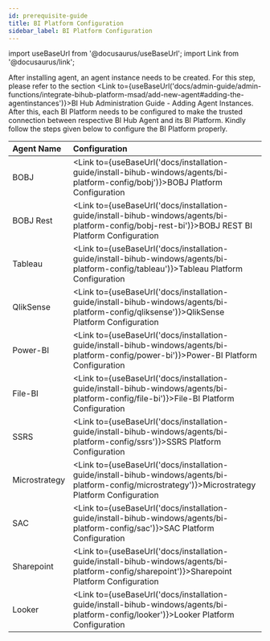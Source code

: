 ```yaml
---
id: prerequisite-guide
title: BI Platform Configuration
sidebar_label: BI Platform Configuration
---
```


import useBaseUrl from '@docusaurus/useBaseUrl';
import Link from '@docusaurus/link';

After installing agent, an agent instance needs to be created.
For this step, please refer to the section <Link to={useBaseUrl('docs/admin-guide/admin-functions/integrate-bihub-platform-msad/add-new-agent#adding-the-agentinstances')}>BI Hub Administration Guide - Adding Agent Instances</Link>.
After this, each BI Platform needs to be configured to make the trusted connection between respective BI Hub Agent and its BI Platform.
Kindly follow the steps given below to configure the BI Platform properly.

| Agent Name    | Configuration                                                                                                                                              |
| :------------ | :--------------------------------------------------------------------------------------------------------------------------------------------------------- |
| BOBJ          | <Link to={useBaseUrl('docs/installation-guide/install-bihub-windows/agents/bi-platform-config/bobj')}>BOBJ Platform Configuration</Link>                   |
| BOBJ Rest     | <Link to={useBaseUrl('docs/installation-guide/install-bihub-windows/agents/bi-platform-config/bobj-rest-bi')}>BOBJ REST BI Platform Configuration</Link>   |
| Tableau       | <Link to={useBaseUrl('docs/installation-guide/install-bihub-windows/agents/bi-platform-config/tableau')}>Tableau Platform Configuration</Link>             |
| QlikSense     | <Link to={useBaseUrl('docs/installation-guide/install-bihub-windows/agents/bi-platform-config/qliksense')}>QlikSense Platform Configuration</Link>         |
| Power-BI      | <Link to={useBaseUrl('docs/installation-guide/install-bihub-windows/agents/bi-platform-config/power-bi')}>Power-BI Platform Configuration</Link>           |
| File-BI       | <Link to={useBaseUrl('docs/installation-guide/install-bihub-windows/agents/bi-platform-config/file-bi')}>File-BI Platform Configuration</Link>             |
| SSRS          | <Link to={useBaseUrl('docs/installation-guide/install-bihub-windows/agents/bi-platform-config/ssrs')}>SSRS Platform Configuration</Link>                   |
| Microstrategy | <Link to={useBaseUrl('docs/installation-guide/install-bihub-windows/agents/bi-platform-config/microstrategy')}>Microstrategy Platform Configuration</Link> |
| SAC           | <Link to={useBaseUrl('docs/installation-guide/install-bihub-windows/agents/bi-platform-config/sac')}>SAC Platform Configuration</Link>                     |
| Sharepoint    | <Link to={useBaseUrl('docs/installation-guide/install-bihub-windows/agents/bi-platform-config/sharepoint')}>Sharepoint Platform Configuration</Link>       |
| Looker        | <Link to={useBaseUrl('docs/installation-guide/install-bihub-windows/agents/bi-platform-config/looker')}>Looker Platform Configuration</Link>               |
